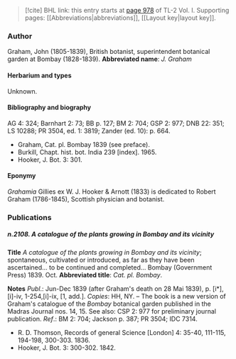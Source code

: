 > [!cite] BHL link: this entry starts at [page 978](https://www.biodiversitylibrary.org/page/33121109) of TL-2 Vol. I.
> Supporting pages: [[Abbreviations|abbreviations]], [[Layout key|layout key]].

### Author

Graham, John (1805-1839), British botanist, superintendent botanical garden at Bombay (1828-1839). 
**Abbreviated name**: *J. Graham*

#### Herbarium and types

Unknown.

#### Bibliography and biography

AG 4: 324; Barnhart 2: 73; BB p. 127; BM 2: 704; GSP 2: 977; DNB 22: 351; LS 10288; PR 3504, ed. 1: 3819; Zander (ed. 10): p. 664.
- Graham, Cat. pl. Bombay 1839 (see preface).
- Burkill, Chapt. hist. bot. India 239 \[index\]. 1965.
- Hooker, J. Bot. 3: 301.

#### Eponymy

*Grahamia* Gillies ex W. J. Hooker & Arnott (1833) is dedicated to Robert Graham (1786-1845), Scottish physician and botanist.

### Publications

##### n.2108. A catalogue of the plants growing in Bombay and its vicinity

**Title**
*A catalogue of the plants growing in Bombay and its vicinity*; spontaneous, cultivated or introduced, as far as they have been ascertained... to be continued and completed... Bombay (Government Press) 1839. Oct.
**Abbreviated title**: *Cat. pl. Bombay*.

**Notes**
*Publ*.: Jun-Dec 1839 (after Graham's death on 28 Mai 1839), p. \[i\*\], \[i\]-iv, 1-254,\[i\]-ix, \[1, add.\]. *Copies*: HH, NY. – The book is a new version of Graham's catalogue of the *Bombay* botanical garden published in the Madras Journal nos. 14, 15. See also: CSP 2: 977 for preliminary journal publication.
*Ref*.: BM 2: 704; Jackson p. 387; PR 3504; IDC 7314.
- R. D. Thomson, Records of general Science \[London\] 4: 35-40, 111-115, 194-198, 300-303. 1836.
- Hooker, J. Bot. 3: 300-302. 1842.

